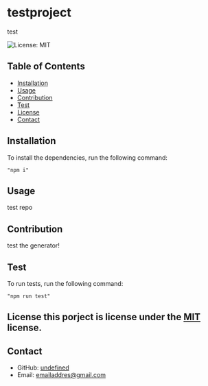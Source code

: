 # testproject
  test

  ![License: MIT](https://img.shields.io/badge/License-MIT-yellow.svg)
  
  ## Table of Contents
  - [Installation](#installation)
  - [Usage](#usage)
  - [Contribution](#contribution)
  - [Test](#test)
  - [License](#license)
  - [Contact](#contact)
  
  ## Installation
  
  To install the dependencies, run the following command:
  
  ```
  "npm i"
  ```
  
  ## Usage
  
  test repo
  
  ## Contribution
  
  test the generator!
  
  ## Test
  
  To run tests, run the following command:
  
  ```
  "npm run test"
  ```
  
  ## License this porject is license under the [MIT](https://opensource.org/licenses/MIT) license.
  
  ## Contact
  
  - GitHub: [undefined](https://github.com/undefined)
  - Email: emailaddres@gmail.com
